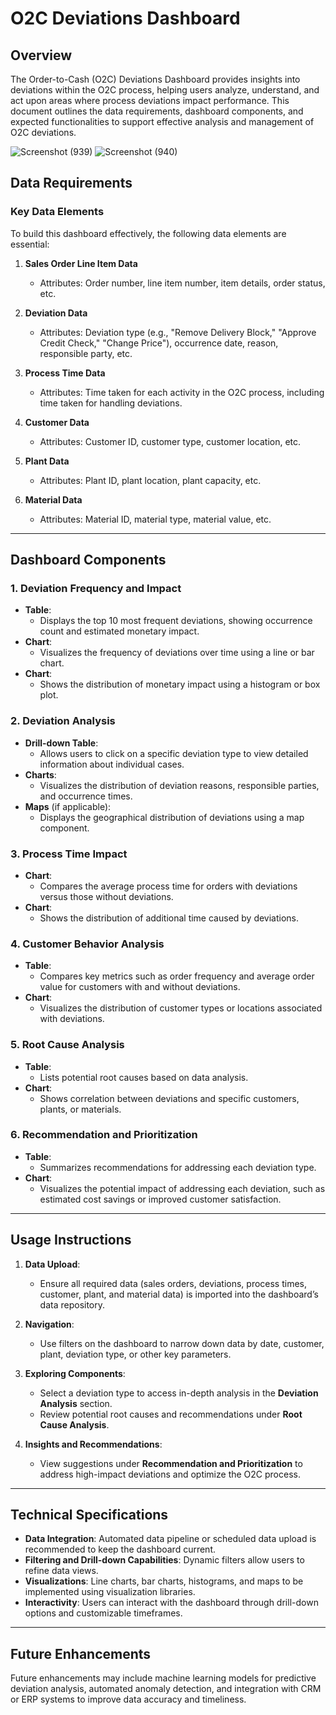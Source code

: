 # O2C Deviations Dashboard

## Overview
The Order-to-Cash (O2C) Deviations Dashboard provides insights into deviations within the O2C process, helping users analyze, understand, and act upon areas where process deviations impact performance. This document outlines the data requirements, dashboard components, and expected functionalities to support effective analysis and management of O2C deviations.

![Screenshot (939)](https://github.com/user-attachments/assets/a108b3c0-b6d1-40b9-8179-6e03860c83d3)
![Screenshot (940)](https://github.com/user-attachments/assets/f83eaea7-583c-4b9c-9fb7-0f210453ef06)

## Data Requirements


### Key Data Elements

To build this dashboard effectively, the following data elements are essential:

1. **Sales Order Line Item Data**
   - Attributes: Order number, line item number, item details, order status, etc.

2. **Deviation Data**
   - Attributes: Deviation type (e.g., "Remove Delivery Block," "Approve Credit Check," "Change Price"), occurrence date, reason, responsible party, etc.

3. **Process Time Data**
   - Attributes: Time taken for each activity in the O2C process, including time taken for handling deviations.

4. **Customer Data**
   - Attributes: Customer ID, customer type, customer location, etc.

5. **Plant Data**
   - Attributes: Plant ID, plant location, plant capacity, etc.

6. **Material Data**
   - Attributes: Material ID, material type, material value, etc.

---

## Dashboard Components

### 1. Deviation Frequency and Impact
   - **Table**:  
     - Displays the top 10 most frequent deviations, showing occurrence count and estimated monetary impact.
   - **Chart**:  
     - Visualizes the frequency of deviations over time using a line or bar chart.
   - **Chart**:  
     - Shows the distribution of monetary impact using a histogram or box plot.

### 2. Deviation Analysis
   - **Drill-down Table**:  
     - Allows users to click on a specific deviation type to view detailed information about individual cases.
   - **Charts**:  
     - Visualizes the distribution of deviation reasons, responsible parties, and occurrence times.
   - **Maps** (if applicable):  
     - Displays the geographical distribution of deviations using a map component.

### 3. Process Time Impact
   - **Chart**:  
     - Compares the average process time for orders with deviations versus those without deviations.
   - **Chart**:  
     - Shows the distribution of additional time caused by deviations.

### 4. Customer Behavior Analysis
   - **Table**:  
     - Compares key metrics such as order frequency and average order value for customers with and without deviations.
   - **Chart**:  
     - Visualizes the distribution of customer types or locations associated with deviations.

### 5. Root Cause Analysis
   - **Table**:  
     - Lists potential root causes based on data analysis.
   - **Chart**:  
     - Shows correlation between deviations and specific customers, plants, or materials.

### 6. Recommendation and Prioritization
   - **Table**:  
     - Summarizes recommendations for addressing each deviation type.
   - **Chart**:  
     - Visualizes the potential impact of addressing each deviation, such as estimated cost savings or improved customer satisfaction.

---

## Usage Instructions

1. **Data Upload**:  
   - Ensure all required data (sales orders, deviations, process times, customer, plant, and material data) is imported into the dashboard’s data repository.
   
2. **Navigation**:
   - Use filters on the dashboard to narrow down data by date, customer, plant, deviation type, or other key parameters.
   
3. **Exploring Components**:
   - Select a deviation type to access in-depth analysis in the **Deviation Analysis** section.
   - Review potential root causes and recommendations under **Root Cause Analysis**.
   
4. **Insights and Recommendations**:
   - View suggestions under **Recommendation and Prioritization** to address high-impact deviations and optimize the O2C process.

---

## Technical Specifications
- **Data Integration**: Automated data pipeline or scheduled data upload is recommended to keep the dashboard current.
- **Filtering and Drill-down Capabilities**: Dynamic filters allow users to refine data views.
- **Visualizations**: Line charts, bar charts, histograms, and maps to be implemented using visualization libraries.
- **Interactivity**: Users can interact with the dashboard through drill-down options and customizable timeframes.

---

## Future Enhancements
Future enhancements may include machine learning models for predictive deviation analysis, automated anomaly detection, and integration with CRM or ERP systems to improve data accuracy and timeliness.
